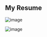 ## My Resume

![image](https://github.com/alubin03/resume/assets/141780397/51e36032-a357-4659-9d89-907b432f382e)

![image](https://github.com/alubin03/resume/assets/141780397/e681630e-ca8c-4588-a6a6-4ba4e203304c)
